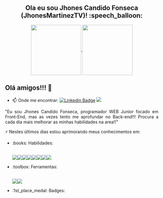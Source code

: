 <h2 align="center">Ola eu sou Jhones Candido Fonseca (JhonesMartinezTV)! :speech_balloon:</h2>

<p align="center">
  <a href="https://github.com/JhonesMartinezTV/github-readme-stats">
    <img
      align="center"
      height="165"
      src="https://github-readme-stats.vercel.app/api?username=JhonesMartinezTV&theme=dark&show_icons=true"
    />
  </a>
  
  <a href="https://github.com/JhonesMartinezTV/github-readme-stats">
    <img
      align="center"
      height="165"
      src="https://github-readme-stats.vercel.app/api/top-langs/?username=JhonesMartinezTV&&layout=compact&theme=chartreuse-dark"
    />
  </a> 
</p>



## Olá amigos!!! 👋

* 📫 Onde me encontrar: 
[![Linkedin Badge](https://img.shields.io/badge/-Jhones%20Candido-0077B5?style=flat-square&logo=Linkedin&logoColor=white&link=https://www.linkedin.com/in/jhones-fonseca-299b94202/)]([https://www.linkedin.com/in/pedro-henrique-lustosa-e-silva-29b827144](https://www.linkedin.com/in/jhones-fonseca-299b94202/)) 
![](https://komarev.com/ghpvc/?username=JhonesMartinezTV&color=2ecc71)


<p align="justify">
  "Eu sou Jhones Candido Fonseca, programador WEB Junior focado em Front-End, mas as vezes tento me aprofundar no Back-end!!! Procura a cada dia mais melhorar as minhas habilidades na area!!"
</p>

:zap: Nestes últimos dias estou aprimorando meus conhecimentos em:

<ul>
  <li>:books: Habilidades:</li>
  <br/>
  <p align="left">
<img src="https://img.shields.io/badge/C%23-239120?style=for-the-badge&logo=c-sharp&logoColor=white"><img src="https://img.shields.io/badge/.NET-5C2D91?style=for-the-badge&logo=.net&logoColor=white"><img src="https://img.shields.io/badge/CSS-239120?&style=for-the-badge&logo=css3&logoColor=white"><img src="https://img.shields.io/badge/CSS3-1572B6?style=for-the-badge&logo=css3&logoColor=white"><img src="https://img.shields.io/badge/HTML-239120?style=for-the-badge&logo=html5&logoColor=white"><img         src="https://img.shields.io/badge/HTML5-E34F26?style=for-the-badge&logo=html5&logoColor=white"><img src="https://img.shields.io/badge/Bootstrap-563D7C?style=for-the-badge&logo=bootstrap&logoColor=white"><img src="https://img.shields.io/badge/JavaScript-F7DF1E?style=for-the-badge&logo=javascript&logoColor=black">
  </p>
  
  <li>:toolbox: Ferramentas:</li>
  <br/>
  <p align="left">
<img src="https://img.shields.io/badge/Visual_Studio-5C2D91?style=for-the-badge&logo=visual%20studio&logoColor=white"><img src="https://img.shields.io/badge/Visual_Studio_Code-0078D4?style=for-the-badge&logo=visual%20studio%20code&logoColor=white">
  </p>

  <li>:1st_place_medal: Badges:</li>
</ul>
